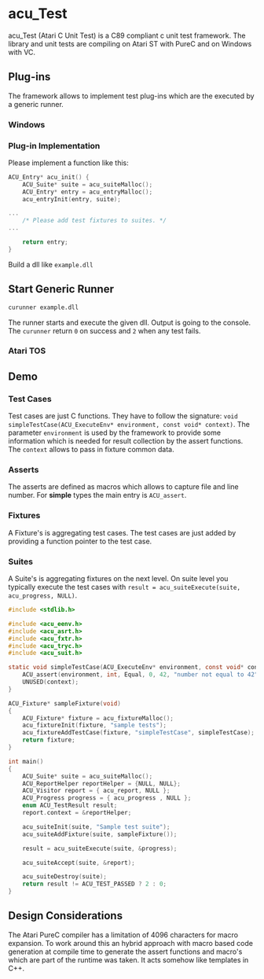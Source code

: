# acu_Test 

acu_Test (Atari C Unit Test) is a C89 compliant c unit test framework. The library and unit tests are compiling 
on Atari ST with PureC and on Windows with VC. 

## Plug-ins

The framework allows to implement test plug-ins which are the executed by a generic runner.

### Windows

### Plug-in Implementation

Please implement a function like this:

```C
ACU_Entry* acu_init() {
    ACU_Suite* suite = acu_suiteMalloc();
    ACU_Entry* entry = acu_entryMalloc();
    acu_entryInit(entry, suite);

...
    /* Please add test fixtures to suites. */
...

    return entry;
}
```

Build a dll like `example.dll`

## Start Generic Runner

```cmd
curunner example.dll
```

The runner starts and execute the given dll. Output is going to the console. The `curunner` return `0` on success and `2` when any test fails.

### Atari TOS

## Demo

### Test Cases
Test cases are just C functions. They have to follow the signature: `void simpleTestCase(ACU_ExecuteEnv* environment, const void* context)`.
The parameter `environment` is used by the framework to provide some information which is needed for result collection by the assert functions.
The `context` allows to pass in fixture common data.

### Asserts

The asserts are defined as macros which allows to capture file and line number. For **simple** types the main entry
is `ACU_assert`.

### Fixtures

A Fixture's is aggregating test cases. The test cases are just added by providing a function pointer to the test case.

### Suites

A Suite's is aggregating fixtures on the next level. On suite level you typically execute the test 
cases with `result = acu_suiteExecute(suite, acu_progress, NULL)`.

```C
#include <stdlib.h>

#include <acu_eenv.h>
#include <acu_asrt.h>
#include <acu_fxtr.h>
#include <acu_tryc.h>
#include <acu_suit.h>

static void simpleTestCase(ACU_ExecuteEnv* environment, const void* context) {
    ACU_assert(environment, int, Equal, 0, 42, "number not equal to 42");
    UNUSED(context);
}

ACU_Fixture* sampleFixture(void)
{
    ACU_Fixture* fixture = acu_fixtureMalloc();
    acu_fixtureInit(fixture, "sample tests");
    acu_fixtureAddTestCase(fixture, "simpleTestCase", simpleTestCase);
    return fixture;
}

int main()
{
    ACU_Suite* suite = acu_suiteMalloc();
    ACU_ReportHelper reportHelper = {NULL, NULL};
    ACU_Visitor report = { acu_report, NULL };
    ACU_Progress progress = { acu_progress , NULL };
    enum ACU_TestResult result;
    report.context = &reportHelper;

    acu_suiteInit(suite, "Sample test suite");
    acu_suiteAddFixture(suite, sampleFixture());

    result = acu_suiteExecute(suite, &progress);

    acu_suiteAccept(suite, &report);

    acu_suiteDestroy(suite);
    return result != ACU_TEST_PASSED ? 2 : 0;
}
``` 
## Design Considerations

The Atari PureC compiler has a limitation of 4096 characters for macro expansion. To work around this
an hybrid approach with macro based code generation at compile time to generate the assert functions and 
macro's which are part of the runtime was taken. It acts somehow like templates in C++.

 
